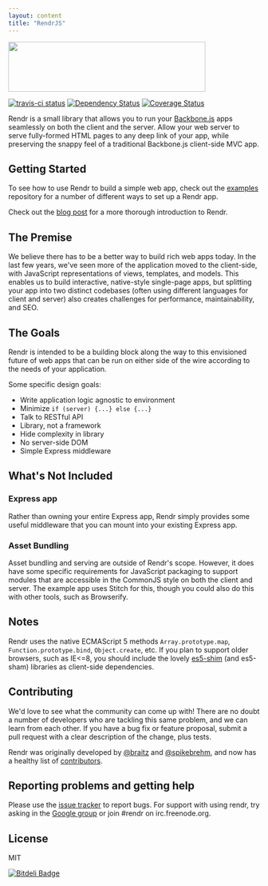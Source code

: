 ```yaml
---
layout: content
title: "RendrJS"
---
```


<img class="top-img" src="http://cl.ly/image/272q3f1u313b/Rendr-logotype.png" width="395" height="100">

[![travis-ci status](https://secure.travis-ci.org/rendrjs/rendr.png)](http://travis-ci.org/#!/rendrjs/rendr/builds)
[![Dependency Status](https://david-dm.org/rendrjs/rendr.png)](https://david-dm.org/rendrjs/rendr)
[![Coverage Status](https://coveralls.io/repos/rendrjs/rendr/badge.png)](https://coveralls.io/r/rendrjs/rendr)


Rendr is a small library that allows you to run your [Backbone.js](http://backbonejs.org/) apps seamlessly on both the client and the server. Allow your web server to serve fully-formed HTML pages to any deep link of your app, while preserving the snappy feel of a traditional Backbone.js client-side MVC app.

<h2 id="getting-started">Getting Started</h2>

To see how to use Rendr to build a simple web app, check out the [examples](https://github.com/rendrjs/rendr-examples) repository for a number of different ways to set up a Rendr app.

Check out the [blog post](http://nerds.airbnb.com/weve-launched-our-first-nodejs-app-to-product) for a more thorough introduction to Rendr.

<h2 id="premise">The Premise</h2>

We believe there has to be a better way to build rich web apps today. In the last few years, we've seen more of the application moved to the client-side, with JavaScript representations of views, templates, and models. This enables us to build interactive, native-style single-page apps, but splitting your app into two distinct codebases (often using different languages for client and server) also creates challenges for performance, maintainability, and SEO.


<h2 id="goals">The Goals</h2>

Rendr is intended to be a building block along the way to this envisioned future of web apps that can be run on either side of the wire according to the needs of your application.

Some specific design goals:

* Write application logic agnostic to environment
* Minimize `if (server) {...} else {...}`
* Talk to RESTful API
* Library, not a framework
* Hide complexity in library
* No server-side DOM
* Simple Express middleware

<h2 id="not-included">What's Not Included</h2>

### Express app

Rather than owning your entire Express app, Rendr simply provides some useful middleware that you can mount into your existing Express app.

### Asset Bundling

Asset bundling and serving are outside of Rendr's scope. However, it does have some specific requirements for JavaScript packaging to support modules that are accessible in the CommonJS style on both the client and server. The example app uses Stitch for this, though you could also do this with other tools, such as Browserify.

## Notes

Rendr uses the native ECMAScript 5 methods `Array.prototype.map`, `Function.prototype.bind`, `Object.create`, etc. If you plan to support older browsers, such as IE<=8, you should include the lovely [es5-shim](https://github.com/kriskowal/es5-shim) (and es5-sham) libraries as client-side dependencies.

<h2 id="contributing">Contributing</h2>

We'd love to see what the community can come up with! There are no doubt a number of developers who are tackling this same problem, and we can learn from each other. If you have a bug fix or feature proposal, submit a pull request with a clear description of the change, plus tests.

Rendr was originally developed by [@braitz](https://github.com/braitz) and [@spikebrehm](https://github.com/spikebrehm), and now has a healthy list of [contributors](https://github.com/rendrjs/rendr/graphs/contributors).

## Reporting problems and getting help

Please use the [issue tracker][issues] to report bugs. For support with using
rendr, try asking in the [Google group][ggroup] or join #rendr on
irc.freenode.org.

[ggroup]: https://groups.google.com/forum/#!forum/rendrjs
[issues]: https://github.com/rendrjs/rendr/issues

## License

MIT

[![Bitdeli Badge](https://d2weczhvl823v0.cloudfront.net/rendrjs/rendr/trend.png)](https://bitdeli.com/free "Bitdeli Badge")

